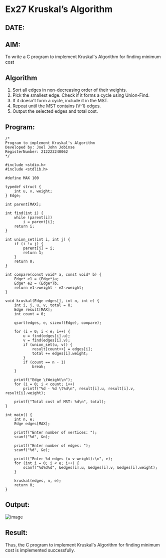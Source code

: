 # Ex27 Kruskal’s Algorithm
## DATE:
## AIM:
To write a C program to implement Kruskal's Algorithm for finding minimum cost

## Algorithm
1. Sort all edges in non-decreasing order of their weights.
2. Pick the smallest edge. Check if it forms a cycle using Union-Find.
3. If it doesn't form a cycle, include it in the MST.
4. Repeat until the MST contains (V-1) edges.
5. Output the selected edges and total cost.

## Program:
```
/*
Program to implement Kruskal's Algorithm
Developed by: Joel John Jobinse
RegisterNumber: 212223240062
*/

#include <stdio.h>
#include <stdlib.h>

#define MAX 100

typedef struct {
    int u, v, weight;
} Edge;

int parent[MAX];

int find(int i) {
    while (parent[i])
        i = parent[i];
    return i;
}

int union_set(int i, int j) {
    if (i != j) {
        parent[j] = i;
        return 1;
    }
    return 0;
}

int compare(const void* a, const void* b) {
    Edge* e1 = (Edge*)a;
    Edge* e2 = (Edge*)b;
    return e1->weight - e2->weight;
}

void kruskal(Edge edges[], int n, int e) {
    int i, j, u, v, total = 0;
    Edge result[MAX];
    int count = 0;

    qsort(edges, e, sizeof(Edge), compare);

    for (i = 0; i < e; i++) {
        u = find(edges[i].u);
        v = find(edges[i].v);
        if (union_set(u, v)) {
            result[count++] = edges[i];
            total += edges[i].weight;
        }
        if (count == n - 1)
            break;
    }

    printf("Edge \tWeight\n");
    for (i = 0; i < count; i++)
        printf("%d - %d \t%d\n", result[i].u, result[i].v, result[i].weight);

    printf("Total cost of MST: %d\n", total);
}

int main() {
    int n, e;
    Edge edges[MAX];

    printf("Enter number of vertices: ");
    scanf("%d", &n);

    printf("Enter number of edges: ");
    scanf("%d", &e);

    printf("Enter %d edges (u v weight):\n", e);
    for (int i = 0; i < e; i++) {
        scanf("%d%d%d", &edges[i].u, &edges[i].v, &edges[i].weight);
    }

    kruskal(edges, n, e);
    return 0;
}

```

## Output:
![image](https://github.com/user-attachments/assets/3106f941-e6ea-4b47-ac2e-4b91e7279b2b)



## Result:
Thus, the C program to implement Kruskal's Algorithm for finding minimum cost is implemented successfully.

